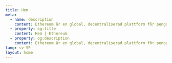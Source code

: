 ```yaml
---
title: Hem
meta:
  - name: description
    content: Ethereum är en global, decentraliserad plattform för pengar och nya typer av applikationer. På Ethereum kan du skriva kod som kontrollerar pengar och bygga applikationer som är tillgängliga var som helst i världen.
  - property: og:title
    content: Hem | Ethereum
  - property: og:description
    content: Ethereum är en global, decentraliserad plattform för pengar och nya typer av applikationer. På Ethereum kan du skriva kod som kontrollerar pengar och bygga applikationer som är tillgängliga var som helst i världen.
lang: sv-SE
layout: home
---
```


<HomePage/>
